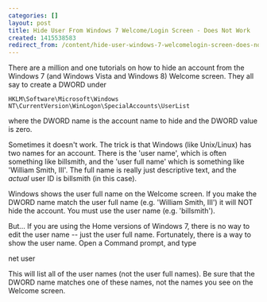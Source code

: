 ```yaml
---
categories: []
layout: post
title: Hide User From Windows 7 Welcome/Login Screen - Does Not Work
created: 1415538583
redirect_from: /content/hide-user-windows-7-welcomelogin-screen-does-not-work
---
```

There are a million and one tutorials on how to hide an account from the Windows 7 (and Windows Vista and Windows 8) Welcome screen.  They all say to create a DWORD under

    HKLM\Software\Microsoft\Windows NT\CurrentVersion\WinLogon\SpecialAccounts\UserList

where the DWORD name is the account name to hide and the DWORD value is zero.

Sometimes it doesn't work.  The trick is that Windows (like Unix/Linux) has two names for an account.  There is the 'user name', which is often something like billsmith, and the 'user full name' which is something like 'William Smith, III'.  The full name is really just descriptive text, and the *actual* user ID is billsmith (in this case).

Windows shows the user full name on the Welcome screen.  If you make the DWORD name match the user full name (e.g. 'William Smith, III') it will NOT hide the account.  You must use the user name (e.g. 'billsmith').

But... If you are using the Home versions of Windows 7, there is no way to edit the user name -- just the user full name.  Fortunately, there is a way to show the user name.  Open a Command prompt, and type 

   net user

This will list all of the user names (not the user full names).  Be sure that the DWORD name matches one of these names, not the names you see on the Welcome screen.

